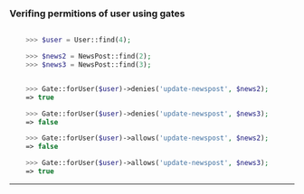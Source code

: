 ### Verifing permitions of user using gates

```php tinker

    >>> $user = User::find(4);

    >>> $news2 = NewsPost::find(2);
    >>> $news3 = NewsPost::find(3);


    >>> Gate::forUser($user)->denies('update-newspost', $news2);
    => true

    >>> Gate::forUser($user)->denies('update-newspost', $news3);
    => false

    >>> Gate::forUser($user)->allows('update-newspost', $news2);
    => false

    >>> Gate::forUser($user)->allows('update-newspost', $news3);
    => true

```
------------------------------------------------------------------------